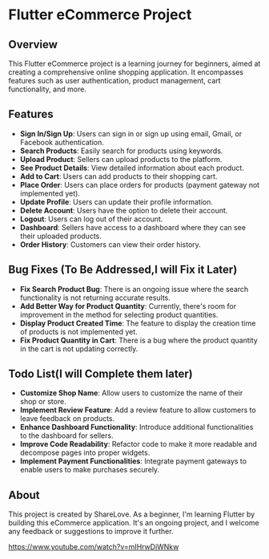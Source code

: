 # Flutter eCommerce Project

## Overview

This Flutter eCommerce project is a learning journey for beginners, aimed at creating a comprehensive online shopping application. It encompasses features such as user authentication, product management, cart functionality, and more.

## Features

- **Sign In/Sign Up**: Users can sign in or sign up using email, Gmail, or Facebook authentication.
- **Search Products**: Easily search for products using keywords.
- **Upload Product**: Sellers can upload products to the platform.
- **See Product Details**: View detailed information about each product.
- **Add to Cart**: Users can add products to their shopping cart.
- **Place Order**: Users can place orders for products (payment gateway not implemented yet).
- **Update Profile**: Users can update their profile information.
- **Delete Account**: Users have the option to delete their account.
- **Logout**: Users can log out of their account.
- **Dashboard**: Sellers have access to a dashboard where they can see their uploaded products.
- **Order History**: Customers can view their order history.



## Bug Fixes (To Be Addressed,I will Fix it Later)

- **Fix Search Product Bug**: There is an ongoing issue where the search functionality is not returning accurate results.
- **Add Better Way for Product Quantity**: Currently, there's room for improvement in the method for selecting product quantities.
- **Display Product Created Time**: The feature to display the creation time of products is not implemented yet.
- **Fix Product Quantity in Cart**: There is a bug where the product quantity in the cart is not updating correctly.


## Todo List(I will Complete them later)

- **Customize Shop Name**: Allow users to customize the name of their shop or store.
- **Implement Review Feature**: Add a review feature to allow customers to leave feedback on products.
- **Enhance Dashboard Functionality**: Introduce additional functionalities to the dashboard for sellers.
- **Improve Code Readability**: Refactor code to make it more readable and decompose pages into proper widgets.
- **Implement Payment Functionalities**: Integrate payment gateways to enable users to make purchases securely.




## About

This project is created by ShareLove. As a beginner, I'm learning Flutter by building this eCommerce application. It's an ongoing project, and I welcome any feedback or suggestions to improve it further.


https://www.youtube.com/watch?v=mIHrwDiWNkw
